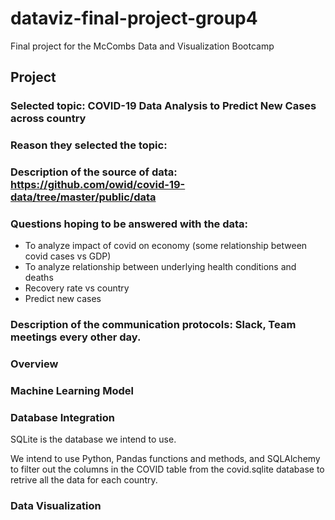 # dataviz-final-project-group4
Final project for the McCombs Data and Visualization Bootcamp

## Project
### Selected topic: COVID-19 Data Analysis to Predict New Cases across country
### Reason they selected the topic: 
### Description of the source of data: https://github.com/owid/covid-19-data/tree/master/public/data
### Questions hoping to be answered with the data: 
- To analyze impact of covid on economy (some relationship between covid cases vs GDP)
- To analyze relationship between underlying health conditions and deaths
- Recovery rate vs country
- Predict new cases

### Description of the communication protocols: Slack, Team meetings every other day.

### Overview

### Machine Learning Model

### Database Integration
SQLite is the database we intend to use.

We intend to use Python, Pandas functions and methods, and SQLAlchemy to filter out the columns in the COVID table from the covid.sqlite database to retrive all the data for each country.

### Data Visualization




